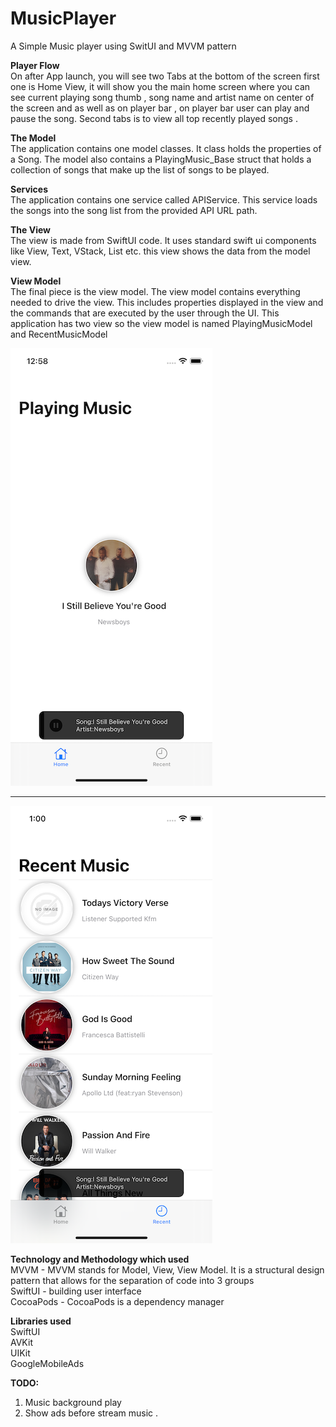 # MusicPlayer

A Simple Music player using SwitUI and MVVM pattern

**Player Flow**  
On after App launch, you will see two Tabs at the bottom of the screen first one is Home View, it will show you the main home screen where  you can see current playing song thumb , song name  and artist name on center of the screen and as well as on player bar , on player bar user can play and pause the song. Second tabs is to view all top recently played songs . 

**The Model**  
The application contains one model classes. It class holds the properties of a Song.
The model also contains a PlayingMusic_Base struct that holds a collection of songs that make up the list of songs to be played.

**Services**  
The application contains one service called APIService. This service loads the songs into the song list from the provided API URL path.

**The View**  
The view is made from SwiftUI code. It uses standard swift ui components like View, Text, VStack, List etc. this view shows the data from the model view.


**View Model**  
The final piece is the view model. The view model contains everything needed to drive the view. This includes properties displayed in the view and the commands that are executed by the user through the UI. This application has two view so the view model is named PlayingMusicModel and RecentMusicModel

![alt text](https://github.com/jprakash2080/MusicPlayer/blob/MusicPlayerMVVM-Main/PlayingSong.png?raw=true "PlayingSong")


------------


 ![alt text](https://github.com/jprakash2080/MusicPlayer/blob/MusicPlayerMVVM-Main/RecentSongs.png?raw=true "RecentSongs")  


**Technology and Methodology which used**  
MVVM - MVVM stands for Model, View, View Model. It is a structural design pattern that allows for the separation of code into 3 groups  
SwiftUI - building user interface  
CocoaPods - CocoaPods is a dependency manager  

**Libraries used**  
SwiftUI  
AVKit  
UIKit  
GoogleMobileAds  

**TODO:**  
1. Music background play
2. Show  ads before stream music .



